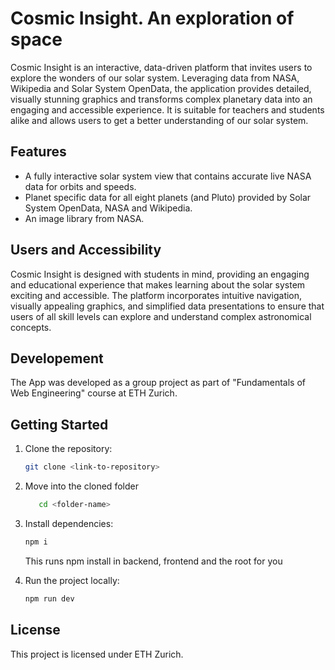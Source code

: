 # Cosmic Insight. An exploration of space

Cosmic Insight is an interactive, data-driven platform that invites users to explore the wonders of our solar system. Leveraging data from NASA, Wikipedia and Solar System OpenData, the application provides detailed, visually stunning graphics and transforms complex planetary data into an engaging and accessible experience. It is suitable for teachers and students alike and allows users to get a better understanding of our solar system.

## Features

- A fully interactive solar system view that contains accurate live NASA data for orbits and speeds.
- Planet specific data for all eight planets (and Pluto) provided by Solar System OpenData, NASA and Wikipedia.
- An image library from NASA.

## Users and Accessibility

Cosmic Insight is designed with students in mind, providing an engaging and educational experience that makes learning about the solar system exciting and accessible. The platform incorporates intuitive navigation, visually appealing graphics, and simplified data presentations to ensure that users of all skill levels can explore and understand complex astronomical concepts.

## Developement

The App was developed as a group project as part of "Fundamentals of Web Engineering" course at ETH Zurich.

## Getting Started

1. Clone the repository:

   ```bash
   git clone <link-to-repository>
   ```

2. Move into the cloned folder

   ```bash
      cd <folder-name>
   ```

3. Install dependencies:

   ```bash
   npm i
   ```

   This runs npm install in backend, frontend and the root for you

4. Run the project locally:
   ```bash
   npm run dev
   ```

## License

This project is licensed under ETH Zurich.
